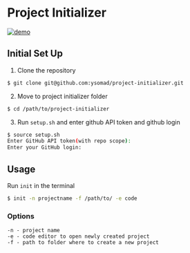 # Project Initializer

[![demo](https://asciinema.org/a/423713.svg)](https://asciinema.org/a/423713?autoplay=1)


## Initial Set Up
1. Clone the repository
```bash
$ git clone git@github.com:ysomad/project-initializer.git
```
2. Move to project initializer folder
```bash
$ cd /path/to/project-initializer
```
3. Run `setup.sh` and enter github API token and github login
```bash
$ source setup.sh
Enter GitHub API token(with repo scope): 
Enter your GitHub login: 
```

## Usage
Run `init` in the terminal
```bash
$ init -n projectname -f /path/to/ -e code
```
### Options
```
-n - project name
-e - code editor to open newly created project
-f - path to folder where to create a new project
```
